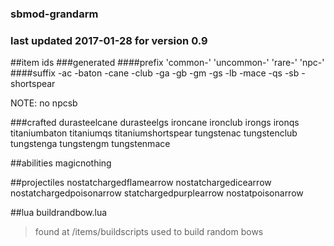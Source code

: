 ### sbmod-grandarm
### last updated 2017-01-28 for version 0.9

##item ids
###generated
####prefix
'common-'
'uncommon-'
'rare-'
'npc-'
####suffix
-ac
-baton
-cane
-club
-ga
-gb
-gm
-gs
-lb
-mace
-qs
-sb
-shortspear

NOTE: no npcsb

###crafted
durasteelcane
durasteelgs
ironcane
ironclub
irongs
ironqs
titaniumbaton
titaniumqs
titaniumshortspear
tungstenac
tungstenclub
tungstenga
tungstengm
tungstenmace

##abilities
magicnothing

##projectiles
nostatchargedflamearrow
nostatchargedicearrow
nostatchargedpoisonarrow
statchargedpurplearrow
nostatpoisonarrow

##lua
buildrandbow.lua
>found at /items/buildscripts
>used to build random bows
